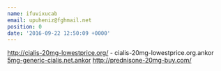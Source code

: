 ```yaml
---
name: ifuvixucab
email: upuheniz@fghmail.net
position: 0
date: '2016-09-22 12:50:09 +0000'
---
```

http://cialis-20mg-lowestprice.org/ - cialis-20mg-lowestprice.org.ankor [5mg-generic-cialis.net.ankor][1] http://prednisone-20mg-buy.com/ 

[1]: http://5mg-generic-cialis.net/
